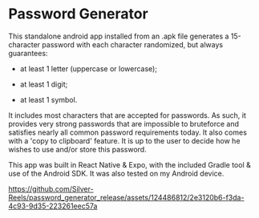 # Password Generator

This standalone android app installed from an .apk file generates a 15-character password with each character randomized, but always guarantees:

- at least 1 letter (uppercase or lowercase);

- at least 1 digit;

- at least 1 symbol.

It includes most characters that are accepted for passwords. As such, it provides very strong passwords that are impossible to bruteforce and satisfies nearly all common password requirements today. It also comes with a 'copy to clipboard' feature. It is up to the user to decide how he wishes to use and/or store this password.

This app was built in React Native & Expo, with the included Gradle tool & use of the Android SDK. It was also tested on my Android device.

https://github.com/Silver-Reels/password_generator_release/assets/124486812/2e3120b6-f3da-4c93-9d35-223261eec57a

